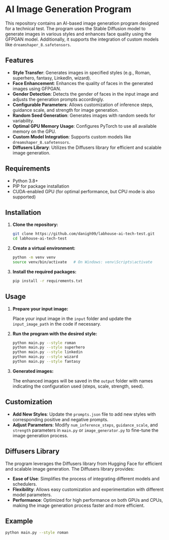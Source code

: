 # AI Image Generation Program

This repository contains an AI-based image generation program designed for a technical test. The program uses the Stable Diffusion model to generate images in various styles and enhances face quality using the GFPGAN model. Additionally, it supports the integration of custom models like `dreamshaper_8.safetensors`.

## Features

- **Style Transfer**: Generates images in specified styles (e.g., Roman, superhero, fantasy, LinkedIn, wizard).
- **Face Enhancement**: Enhances the quality of faces in the generated images using GFPGAN.
- **Gender Detection**: Detects the gender of faces in the input image and adjusts the generation prompts accordingly.
- **Configurable Parameters**: Allows customization of inference steps, guidance scale, and strength for image generation.
- **Random Seed Generation**: Generates images with random seeds for variability.
- **Optimal GPU Memory Usage**: Configures PyTorch to use all available memory on the GPU.
- **Custom Model Integration**: Supports custom models like `dreamshaper_8.safetensors`.
- **Diffusers Library**: Utilizes the Diffusers library for efficient and scalable image generation.

## Requirements

- Python 3.8+
- PIP for package installation
- CUDA-enabled GPU (for optimal performance, but CPU mode is also supported)

## Installation

1. **Clone the repository:**

    ```sh
    git clone https://github.com/danigh99/labhouse-ai-tech-test.git
    cd labhouse-ai-tech-test
    ```

2. **Create a virtual environment:**

    ```sh
    python -m venv venv
    source venv/bin/activate   # On Windows: venv\Scripts\activate
    ```

3. **Install the required packages:**

    ```sh
    pip install -r requirements.txt
    ```

## Usage

1. **Prepare your input image:**

    Place your input image in the `input` folder and update the `input_image_path` in the code if necessary.

2. **Run the program with the desired style:**

    ```sh
    python main.py --style roman
    python main.py --style superhero
    python main.py --style linkedin
    python main.py --style wizard
    python main.py --style fantasy
    ```

3. **Generated images:**

    The enhanced images will be saved in the `output` folder with names indicating the configuration used (steps, scale, strength, seed).

## Customization

- **Add New Styles**: Update the `prompts.json` file to add new styles with corresponding positive and negative prompts.
- **Adjust Parameters**: Modify `num_inference_steps`, `guidance_scale`, and `strength` parameters in `main.py` or `image_generator.py` to fine-tune the image generation process.

## Diffusers Library

The program leverages the Diffusers library from Hugging Face for efficient and scalable image generation. The Diffusers library provides:

- **Ease of Use**: Simplifies the process of integrating different models and schedulers.
- **Flexibility**: Allows easy customization and experimentation with different model parameters.
- **Performance**: Optimized for high performance on both GPUs and CPUs, making the image generation process faster and more efficient.

## Example

```sh
python main.py --style roman
